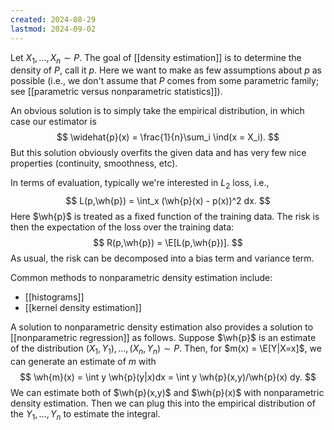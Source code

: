 ```yaml
---
created: 2024-08-29
lastmod: 2024-09-02
---
```


Let $X_1,\dots,X_n\sim P$. The goal of [[density estimation]] is to determine the density of $P$, call it $p$. Here we want to make as few assumptions about $p$ as possible (i.e., we don't assume that $P$ comes from some parametric family; see [[parametric versus nonparametric statistics]]). 

An obvious solution is to simply take the empirical distribution, in which case our estimator is 
$$
\widehat{p}(x) = \frac{1}{n}\sum_i \ind(x = X_i).
$$
But this solution obviously overfits the given data and has very few nice properties (continuity, smoothness, etc). 

In terms of evaluation, typically we're interested in $L_2$ loss, i.e., 
$$
L(p,\wh{p}) = \int_x (\wh{p}(x) - p(x))^2 dx.
$$
Here $\wh{p}$ is treated as a fixed function of the training data. The risk is then the expectation of the loss over the training data: 
$$
R(p,\wh{p}) = \E[L(p,\wh{p})].
$$
As usual, the risk can be decomposed into a bias term and variance term. 

Common methods to nonparametric density estimation include: 
- [[histograms]]
- [[kernel density estimation]]

A solution to nonparametric density estimation also provides a solution to [[nonparametric regression]] as follows. Suppose $\wh{p}$ is an estimate of the distribution $(X_1,Y_1), \dots, (X_n,Y_n)\sim P$. Then, for $m(x) = \E[Y|X=x]$, we can generate an estimate of $m$ with 
$$
\wh{m}(x) = \int y \wh{p}(y|x)dx = \int y \wh{p}(x,y)/\wh{p}(x) dy.
$$
We can estimate both of $\wh{p}(x,y)$ and $\wh{p}(x)$ with nonparametric density estimation. Then we can plug this into the empirical distribution of the $Y_1,\dots,Y_n$ to estimate the integral. 

 


